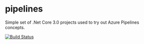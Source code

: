 # pipelines
Simple set of .Net Core 3.0 projects used to try out Azure Pipelines concepts.

[![Build Status](https://dev.azure.com/julioc0382/hello-pipelines/_apis/build/status/julioct.hello-pipelines?branchName=master)](https://dev.azure.com/julioc0382/hello-pipelines/_build/latest?definitionId=1&branchName=master)
